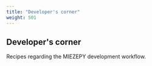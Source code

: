 ```yaml
---
title: "Developer's corner"
weight: 501
---
```


## Developer's corner

Recipes regarding the MIEZEPY development workflow.
